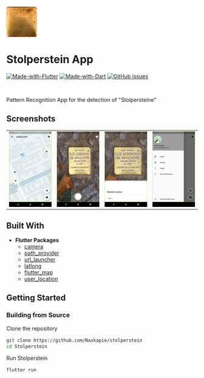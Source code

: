 ![stolperstein](./images/stolperstein_mini.png "Stolperstein")

# Stolperstein App
[![Made-with-Flutter](https://img.shields.io/badge/Made%20with-Flutter-5fc9f8.svg)](https://flutter.dev/)
[![Made-with-Dart](https://img.shields.io/badge/Made%20with-Dart-13589c.svg)](https://dart.dev/)
[![GitHub issues](https://img.shields.io/github/issues/naskapie/stolperstein)](https://github.com/Naskapie/stolperstein/issues)
<!-- [![GitHub stars](https://img.shields.io/github/stars/naskapie/stolperstein)](https://github.com/Naskapie/stolperstein/stargazers) -->
<!-- [![GitHub license](https://img.shields.io/github/license/naskapie/stolperstein)](https://github.com/naskapie/stolperstein/blob/master/LICENSE) -->

<br />

Pattern Recognition App for the detection of "Stolpersteine"

## Screenshots

<table>
    <tr>
        <td><img src="./images/screenshot_map.png" width="200" /></td>
        <td><img src="./images/screenshot_camera.png" width="200" /></td>
        <td><img src="./images/screenshot_ocr.png" width="200" /></td>
        <td><img src="./images/screenshot_drawer.png" width="200" /></td>
    </tr>
</table>


## Built With

- **Flutter Packages**
  - [camera](https://pub.dartlang.org/packages/camera)
  - [path_provider](https://pub.dartlang.org/packages/path_provider)
  - [url_launcher](https://pub.dartlang.org/packages/url_launcher)
  - [latlong](https://pub.dev/packages/latlong)
  - [flutter_map](https://pub.dev/packages/flutter_map)
  - [user_location](https://pub.dev/packages/user_location)

## Getting Started

### Building from Source

Clone the repository

```bash
git clone https://github.com/Naskapie/stolperstein
cd Stolperstein
```

Run Stolperstein

```bash
flutter run
```
